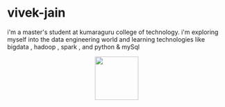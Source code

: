 # vivek-jain
i'm a master's student at kumaraguru college of technology. i'm exploring myself into the data engineering world and learning technologies like bigdata , hadoop , spark , and python &amp; mySql
<div id="header" align="center">
  <img src="https://media.giphy.com/media/M9gbBd9nbDrOTu1Mqx/giphy.gif" width="100"/>
</div>
